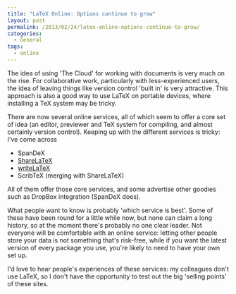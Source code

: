 ```yaml
---
title: "LaTeX Online: Options continue to grow"
layout: post
permalink: /2013/02/24/latex-online-options-continue-to-grow/
categories:
  - General
tags:
  - online
---
```

The idea of using 'The Cloud' for working with documents is very much on the rise. For collaborative work, particularly with less-experienced users, the idea of leaving things like version control 'built in' is very attractive. This approach is also a good way to use LaTeX on portable devices, where installing a TeX system may be tricky.

There are now several online services, all of which seem to offer a core set of idea (an editor, previewer and TeX system for compiling, and almost certainly version control). Keeping up with the different services is tricky: I've come across

- SpanDeX
- [ShareLaTeX](https://www.sharelatex.com/)
- [writeLaTeX](https://www.writelatex.com/)
- ScribTeX (merging with ShareLaTeX)

All of them offer those core services, and some advertise other goodies such as DropBox integration (SpanDeX does).

What people want to know is probably 'which service is best'. Some of these have been round for a little while now, but none can claim a long history, so at the moment there's probably no one clear leader. Not everyone will be comfortable with an online service: letting other people store your data is not something that's risk-free, while if you want the latest version of every package you use, you're likely to need to have your own set up.

I'd love to hear people's experiences of these services: my colleagues don't use LaTeX, so I don't have the opportunity to test out the big 'selling points' of these sites.
